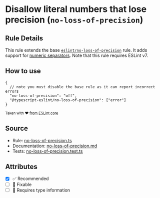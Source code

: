 # Disallow literal numbers that lose precision (`no-loss-of-precision`)

## Rule Details

This rule extends the base [`eslint/no-loss-of-precision`](https://eslint.org/docs/rules/no-loss-of-precision) rule.
It adds support for [numeric separators](https://github.com/tc39/proposal-numeric-separator).
Note that this rule requires ESLint v7.

## How to use

```jsonc
{
  // note you must disable the base rule as it can report incorrect errors
  "no-loss-of-precision": "off",
  "@typescript-eslint/no-loss-of-precision": ["error"]
}
```

<sup>

Taken with ❤️ [from ESLint core](https://github.com/eslint/eslint/blob/main/docs/rules/no-loss-of-precision.md)

</sup>

## Source

- Rule: [no-loss-of-precision.ts](https://github.com/typescript-eslint/typescript-eslint/blob/main/packages/eslint-plugin/src/rules/no-loss-of-precision.ts)
- Documentation: [no-loss-of-precision.md](https://github.com/typescript-eslint/typescript-eslint/blob/main/packages/eslint-plugin/docs/rules/no-loss-of-precision.md)
- Tests: [no-loss-of-precision.test.ts](https://github.com/typescript-eslint/typescript-eslint/blob/main/packages/eslint-plugin/tests/rules/no-loss-of-precision.test.ts)

## Attributes

- [x] ✅ Recommended
- [ ] 🔧 Fixable
- [ ] 💭 Requires type information
